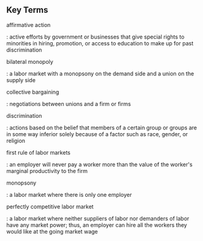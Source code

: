 ## Key Terms

affirmative action

:   active efforts by government or businesses that give special rights
    to minorities in hiring, promotion, or access to education to make
    up for past discrimination

bilateral monopoly

:   a labor market with a monopsony on the demand side and a union on
    the supply side

collective bargaining

:   negotiations between unions and a firm or firms

discrimination

:   actions based on the belief that members of a certain group or
    groups are in some way inferior solely because of a factor such as
    race, gender, or religion

first rule of labor markets

:   an employer will never pay a worker more than the value of the
    worker\'s marginal productivity to the firm

monopsony

:   a labor market where there is only one employer

perfectly competitive labor market

:   a labor market where neither suppliers of labor nor demanders of
    labor have any market power; thus, an employer can hire all the
    workers they would like at the going market wage
